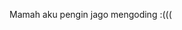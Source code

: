 Mamah aku pengin jago mengoding :(((

<!---
ajiana01/ajiana01 is a ✨ special ✨ repository because its `README.md` (this file) appears on your GitHub profile.
You can click the Preview link to take a look at your changes.
--->
